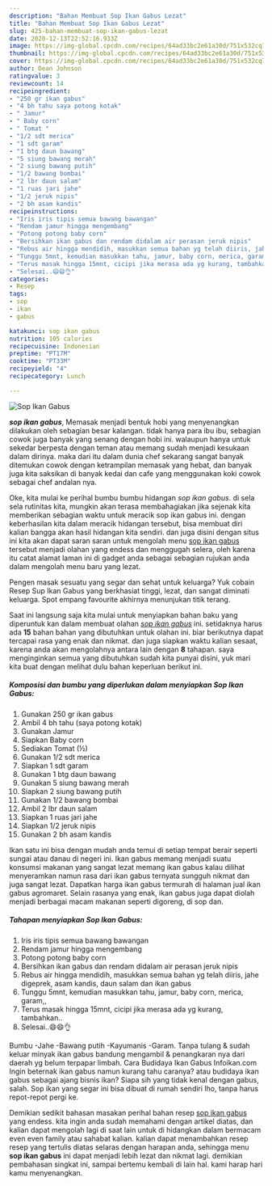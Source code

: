 ```yaml
---
description: "Bahan Membuat Sop Ikan Gabus Lezat"
title: "Bahan Membuat Sop Ikan Gabus Lezat"
slug: 425-bahan-membuat-sop-ikan-gabus-lezat
date: 2020-12-13T22:52:16.933Z
image: https://img-global.cpcdn.com/recipes/64ad33bc2e61a30d/751x532cq70/sop-ikan-gabus-foto-resep-utama.jpg
thumbnail: https://img-global.cpcdn.com/recipes/64ad33bc2e61a30d/751x532cq70/sop-ikan-gabus-foto-resep-utama.jpg
cover: https://img-global.cpcdn.com/recipes/64ad33bc2e61a30d/751x532cq70/sop-ikan-gabus-foto-resep-utama.jpg
author: Dean Johnson
ratingvalue: 3
reviewcount: 14
recipeingredient:
- "250 gr ikan gabus"
- "4 bh tahu saya potong kotak"
- " Jamur"
- " Baby corn"
- " Tomat "
- "1/2 sdt merica"
- "1 sdt garam"
- "1 btg daun bawang"
- "5 siung bawang merah"
- "2 siung bawang putih"
- "1/2 bawang bombai"
- "2 lbr daun salam"
- "1 ruas jari jahe"
- "1/2 jeruk nipis"
- "2 bh asam kandis"
recipeinstructions:
- "Iris iris tipis semua bawang bawangan"
- "Rendam jamur hingga mengembang"
- "Potong potong baby corn"
- "Bersihkan ikan gabus dan rendam didalam air perasan jeruk nipis"
- "Rebus air hingga mendidih, masukkan semua bahan yg telah diiris, jahe digeprek, asam kandis, daun salam dan ikan gabus"
- "Tunggu 5mnt, kemudian masukkan tahu, jamur, baby corn, merica, garam,,"
- "Terus masak hingga 15mnt, cicipi jika merasa ada yg kurang, tambahkan.."
- "Selesai..😄😄👌"
categories:
- Resep
tags:
- sop
- ikan
- gabus

katakunci: sop ikan gabus 
nutrition: 105 calories
recipecuisine: Indonesian
preptime: "PT17M"
cooktime: "PT33M"
recipeyield: "4"
recipecategory: Lunch

---
```



![Sop Ikan Gabus](https://img-global.cpcdn.com/recipes/64ad33bc2e61a30d/751x532cq70/sop-ikan-gabus-foto-resep-utama.jpg)

<b><i>sop ikan gabus</i></b>, Memasak menjadi bentuk hobi yang menyenangkan dilakukan oleh sebagian besar kalangan. tidak hanya para ibu ibu, sebagian cowok juga banyak yang senang dengan hobi ini. walaupun hanya untuk sekedar berpesta dengan teman atau memang sudah menjadi kesukaan dalam dirinya. maka dari itu dalam dunia chef sekarang sangat banyak ditemukan cowok dengan ketrampilan memasak yang hebat, dan banyak juga kita saksikan di banyak kedai dan cafe yang menggunakan koki cowok sebagai chef andalan nya.

Oke, kita mulai ke perihal bumbu bumbu hidangan <i>sop ikan gabus</i>. di sela sela rutinitas kita, mungkin akan terasa membahagiakan jika sejenak kita memberikan sebagian waktu untuk meracik sop ikan gabus ini. dengan keberhasilan kita dalam meracik hidangan tersebut, bisa membuat diri kalian bangga akan hasil hidangan kita sendiri. dan juga disini dengan situs ini kita akan dapat saran saran untuk mengolah menu <u>sop ikan gabus</u> tersebut menjadi olahan yang endess dan menggugah selera, oleh karena itu catat alamat laman ini di gadget anda sebagai sebagian rujukan anda dalam mengolah menu baru yang lezat.

Pengen masak sesuatu yang segar dan sehat untuk keluarga? Yuk cobain Resep Sup Ikan Gabus yang berkhasiat tinggi, lezat, dan sangat diminati keluarga. Spot empang favourite akhirnya menunjukan titik terang.


Saat ini langsung saja kita mulai untuk menyiapkan bahan baku yang diperuntuk kan dalam membuat olahan <u><i>sop ikan gabus</i></u> ini. setidaknya harus ada <b>15</b> bahan bahan yang dibutuhkan untuk olahan ini. biar berikutnya dapat tercapai rasa yang enak dan nikmat. dan juga siapkan waktu kalian sesaat, karena anda akan mengolahnya antara lain dengan <b>8</b> tahapan. saya menginginkan semua yang dibutuhkan sudah kita punyai disini, yuk mari kita buat dengan melihat dulu bahan keperluan berikut ini.

<!--inarticleads1-->

##### Komposisi dan bumbu yang diperlukan dalam menyiapkan Sop Ikan Gabus:

1. Gunakan 250 gr ikan gabus
1. Ambil 4 bh tahu (saya potong kotak)
1. Gunakan  Jamur
1. Siapkan  Baby corn
1. Sediakan  Tomat (½)
1. Gunakan 1/2 sdt merica
1. Siapkan 1 sdt garam
1. Gunakan 1 btg daun bawang
1. Gunakan 5 siung bawang merah
1. Siapkan 2 siung bawang putih
1. Gunakan 1/2 bawang bombai
1. Ambil 2 lbr daun salam
1. Siapkan 1 ruas jari jahe
1. Siapkan 1/2 jeruk nipis
1. Gunakan 2 bh asam kandis


Ikan satu ini bisa dengan mudah anda temui di setiap tempat berair seperti sungai atau danau di negeri ini. Ikan gabus memang menjadi suatu konsumsi makanan yang sangat lezat memang ikan gabus kalau dilihat menyeramkan namun rasa dari ikan gabus ternyata sungguh nikmat dan juga sangat lezat. Dapatkan harga ikan gabus termurah di halaman jual ikan gabus agromaret. Selain rasanya yang enak, ikan gabus juga dapat diolah menjadi berbagai macam makanan seperti digoreng, di sop dan. 

<!--inarticleads2-->

##### Tahapan menyiapkan Sop Ikan Gabus:

1. Iris iris tipis semua bawang bawangan
1. Rendam jamur hingga mengembang
1. Potong potong baby corn
1. Bersihkan ikan gabus dan rendam didalam air perasan jeruk nipis
1. Rebus air hingga mendidih, masukkan semua bahan yg telah diiris, jahe digeprek, asam kandis, daun salam dan ikan gabus
1. Tunggu 5mnt, kemudian masukkan tahu, jamur, baby corn, merica, garam,,
1. Terus masak hingga 15mnt, cicipi jika merasa ada yg kurang, tambahkan..
1. Selesai..😄😄👌


Bumbu -Jahe -Bawang putih -Kayumanis -Garam. Tanpa tulang &amp; sudah keluar minyak ikan gabus bandung mengambil &amp; penangkaran nya dari daerah yg belum terpapar limbah. Cara Budidaya Ikan Gabus Infoikan.com Ingin beternak ikan gabus namun kurang tahu caranya? atau budidaya ikan gabus sebagai ajang bisnis ikan? Siapa sih yang tidak kenal dengan gabus, salah. Sop ikan yang segar ini bisa dibuat di rumah sendiri lho, tanpa harus repot-repot pergi ke. 

Demikian sedikit bahasan masakan perihal bahan resep <u>sop ikan gabus</u> yang endess. kita ingin anda sudah memahami dengan artikel diatas, dan kalian dapat mengolah lagi di saat lain untuk di hidangkan dalam bermacam even even family atau sahabat kalian. kalian dapat menambahkan resep resep yang tertulis diatas selaras dengan harapan anda, sehingga menu <b>sop ikan gabus</b> ini dapat menjadi lebih lezat dan nikmat lagi. demikian pembahasan singkat ini, sampai bertemu kembali di lain hal. kami harap hari kamu menyenangkan.
